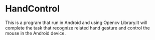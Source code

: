 HandControl
===========

This is a program that run in Android and using Opencv Library.It will complete the task that recognize related hand gesture and control the mouse in the Android device.
